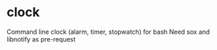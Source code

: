 # clock
Command line clock (alarm, timer, stopwatch) for bash 
Need sox and libnotify as pre-request
